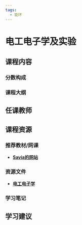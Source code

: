 ```yaml
---
tags:
  - 能环
---
```


# 电工电子学及实验

## 课程内容

### 分数构成

### 课程大纲

## 任课教师

## 课程资源

### 推荐教材/网课

- [**Savia的网站**](https://savia7582.github.io/Exterior/Engineering/EE/)

### 资源文件

- [**电工电子学**](https://pan.baidu.com/s/1PdFssksrGR2bbDNC372yxw?pwd=tqdu)

### 学习笔记

## 学习建议



